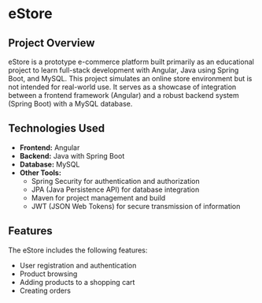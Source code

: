 # eStore

## Project Overview

eStore is a prototype e-commerce platform built primarily as an educational project to learn full-stack development with Angular, Java using Spring Boot, and MySQL. This project simulates an online store environment but is not intended for real-world use. It serves as a showcase of integration between a frontend framework (Angular) and a robust backend system (Spring Boot) with a MySQL database.

## Technologies Used

- **Frontend:** Angular
- **Backend:** Java with Spring Boot
- **Database:** MySQL
- **Other Tools:**
  - Spring Security for authentication and authorization
  - JPA (Java Persistence API) for database integration
  - Maven for project management and build
  - JWT (JSON Web Tokens) for secure transmission of information

## Features

The eStore includes the following features:

- User registration and authentication
- Product browsing
- Adding products to a shopping cart
- Creating orders
